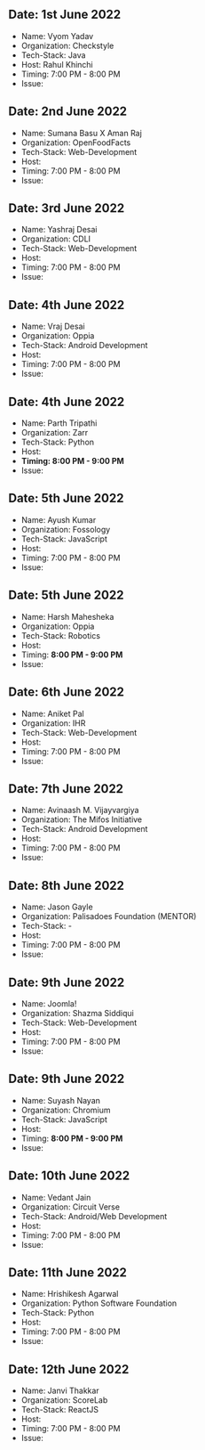 ## Date: 1st June 2022

- Name: Vyom Yadav
- Organization: Checkstyle
- Tech-Stack: Java
- Host: Rahul Khinchi
- Timing: 7:00 PM - 8:00 PM
- Issue:



## Date: 2nd June 2022

- Name: Sumana Basu X Aman Raj
- Organization: OpenFoodFacts
- Tech-Stack: Web-Development
- Host:
- Timing: 7:00 PM - 8:00 PM
- Issue:



## Date: 3rd June 2022

- Name: Yashraj Desai
- Organization: CDLI
- Tech-Stack: Web-Development
- Host:
- Timing: 7:00 PM - 8:00 PM
- Issue:



## Date: 4th June 2022

- Name: Vraj Desai
- Organization: Oppia
- Tech-Stack: Android Development
- Host:
- Timing: 7:00 PM - 8:00 PM
- Issue:



## Date: 4th June 2022

- Name: Parth Tripathi
- Organization: Zarr
- Tech-Stack: Python
- Host:
- **Timing: 8:00 PM - 9:00 PM**
- Issue:



## Date: 5th June 2022

- Name: Ayush Kumar
- Organization: Fossology
- Tech-Stack: JavaScript
- Host:
- Timing: 7:00 PM - 8:00 PM
- Issue:



## Date: 5th June 2022

- Name: Harsh Mahesheka
- Organization: Oppia
- Tech-Stack: Robotics
- Host:
- Timing: **8:00 PM - 9:00 PM**
- Issue:



## Date: 6th June 2022

- Name: Aniket Pal
- Organization: IHR
- Tech-Stack: Web-Development
- Host:
- Timing: 7:00 PM - 8:00 PM
- Issue:



## Date: 7th June 2022

- Name: Avinaash M. Vijayvargiya
- Organization: The Mifos Initiative
- Tech-Stack: Android Development
- Host:
- Timing: 7:00 PM - 8:00 PM
- Issue:



## Date: 8th June 2022

- Name: Jason Gayle
- Organization: Palisadoes Foundation (MENTOR)
- Tech-Stack: -
- Host:
- Timing: 7:00 PM - 8:00 PM
- Issue:



## Date: 9th June 2022

- Name:  Joomla!
- Organization: Shazma Siddiqui
- Tech-Stack: Web-Development
- Host:
- Timing: 7:00 PM - 8:00 PM
- Issue:



## Date: 9th June 2022

- Name: Suyash Nayan
- Organization: Chromium
- Tech-Stack: JavaScript
- Host:
- Timing: **8:00 PM - 9:00 PM**
- Issue:



## Date: 10th June 2022

- Name: Vedant Jain
- Organization: Circuit Verse
- Tech-Stack: Android/Web Development
- Host:
- Timing: 7:00 PM - 8:00 PM
- Issue:



## Date: 11th June 2022

- Name: Hrishikesh Agarwal
- Organization: Python Software Foundation
- Tech-Stack: Python
- Host:
- Timing: 7:00 PM - 8:00 PM
- Issue:



## Date: 12th June 2022

- Name: Janvi Thakkar
- Organization: ScoreLab
- Tech-Stack: ReactJS
- Host:
- Timing: 7:00 PM - 8:00 PM
- Issue:







